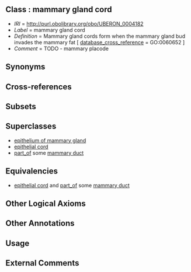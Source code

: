 
## Class : mammary gland cord

 * *IRI* = http://purl.obolibrary.org/obo/UBERON_0004182
 * *Label* = mammary gland cord
 * *Definition* = Mammary gland cords form when the mammary gland bud invades the mammary fat [ [database_cross_reference](../../ef/oboInOwl#hasDbXref.md) = GO:0060652 ]
 * *Comment* = TODO - mammary placode

## Synonyms


## Cross-references


## Subsets


## Superclasses

 * [epithelium of mammary gland](../../UBERON/44/UBERON_0003244.md)
 * [epithelial cord](../../UBERON/54/UBERON_0005154.md)
 * [part_of](../../BFO/50/BFO_0000050.md) some [mammary duct](../../UBERON/65/UBERON_0001765.md)

## Equivalencies

 * [epithelial cord](../../UBERON/54/UBERON_0005154.md) and [part_of](../../BFO/50/BFO_0000050.md) some [mammary duct](../../UBERON/65/UBERON_0001765.md)

## Other Logical Axioms


## Other Annotations


## Usage


## External Comments

